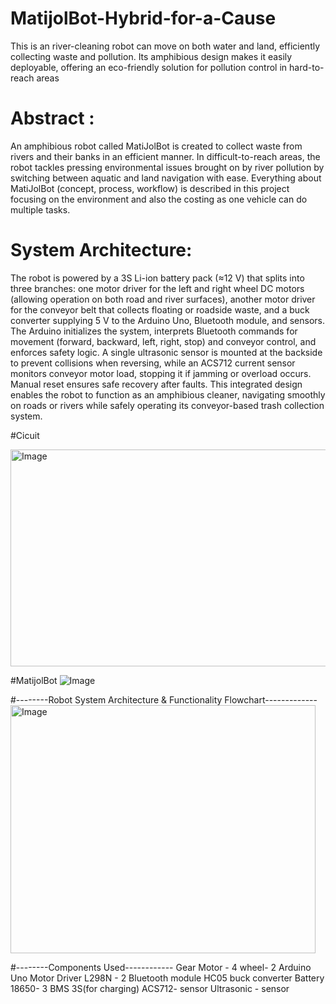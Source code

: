# MatijolBot-Hybrid-for-a-Cause
This is an river-cleaning robot can move on both water and land, efficiently collecting waste and pollution. Its amphibious design makes it easily deployable, offering an eco-friendly solution for pollution control in hard-to-reach areas
# Abstract : 
An amphibious robot called MatiJolBot is created to collect waste from rivers and their banks in an efficient manner. In difficult-to-reach areas, the robot tackles pressing environmental issues brought on by river pollution by switching between aquatic and land navigation with ease. Everything about MatiJolBot (concept, process, workflow) is described in this project focusing on the environment and also the costing as one vehicle can do multiple tasks. 



# System Architecture: 
The robot is powered by a 3S Li-ion battery pack (≈12 V) that splits into three branches: one motor driver for the left and right wheel DC motors (allowing operation on both road and river surfaces), another motor driver for the conveyor belt that collects floating or roadside waste, and a buck converter supplying 5 V to the Arduino Uno, Bluetooth module, and sensors. The Arduino initializes the system, interprets Bluetooth commands for movement (forward, backward, left, right, stop) and conveyor control, and enforces safety logic. A single ultrasonic sensor is mounted at the backside to prevent collisions when reversing, while an ACS712 current sensor monitors conveyor motor load, stopping it if jamming or overload occurs. Manual reset ensures safe recovery after faults. This integrated design enables the robot to function as an amphibious cleaner, navigating smoothly on roads or rivers while safely operating its conveyor-based trash collection system.


#Cicuit


<img width="612" height="347" alt="Image" src="https://github.com/user-attachments/assets/f85e4148-8b1b-4cbb-b789-e706ea48cc1b" />


#MatijolBot
![Image](https://github.com/user-attachments/assets/eb284491-3720-43d8-8abb-c30f324b0f19)

#--------Robot System Architecture & Functionality Flowchart-------------
<img width="488" height="397" alt="Image" src="https://github.com/user-attachments/assets/e41813c0-9e0b-49ad-8196-5522bf40f20f" />

#--------Components Used------------
Gear Motor - 4 
wheel- 2
Arduino Uno
Motor Driver L298N - 2
Bluetooth module HC05
buck converter
Battery 18650- 3
BMS 3S(for charging)
ACS712- sensor 
Ultrasonic - sensor

